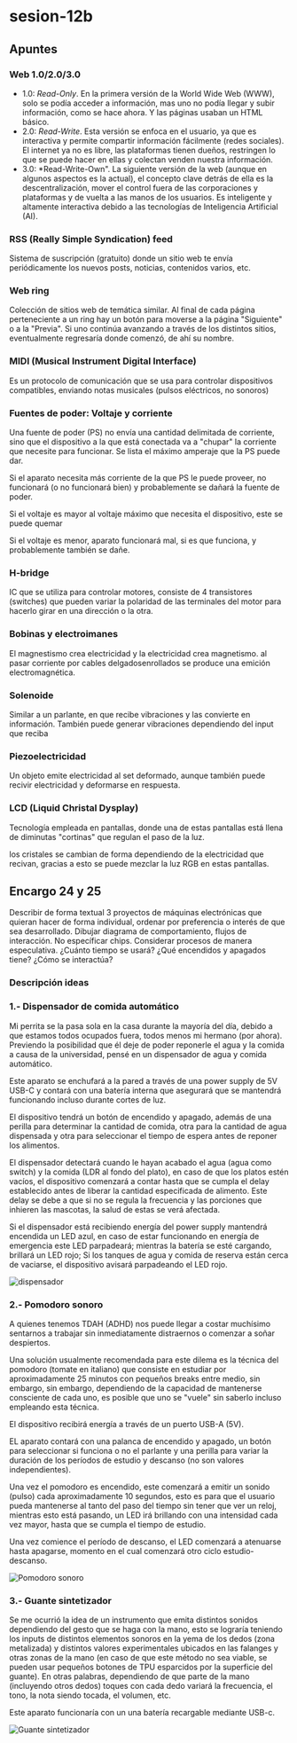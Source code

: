 # sesion-12b

## Apuntes

### Web 1.0/2.0/3.0

* 1.0: *Read-Only*. En la primera versión de la World Wide Web (WWW), solo se podía acceder a información, mas uno no podía llegar y subir información, como se hace ahora. Y las páginas usaban un HTML básico.
* 2.0: *Read-Write*. Esta versión se enfoca en el usuario, ya que es interactiva y permite compartir información fácilmente (redes sociales). El internet ya no es libre, las plataformas tienen dueños, restringen lo que se puede hacer en ellas y colectan venden nuestra información.
* 3.0: *Read-Write-Own". La siguiente versión de la web (aunque en algunos aspectos es la actual), el concepto clave detrás de ella es la descentralización, mover el control fuera de las corporaciones y plataformas y de vuelta a las manos de los usuarios. Es inteligente y altamente interactiva debido a las tecnologías de Inteligencia Artificial (AI).

### RSS (Really Simple Syndication) feed

Sistema de suscripción (gratuito) donde un sitio web te envía periódicamente los nuevos posts, noticias, contenidos varios, etc.

### Web ring

Colección de sitios web de temática similar. Al final de cada página perteneciente a un ring hay un botón para moverse a la página "Siguiente" o a la "Previa". Si uno continúa avanzando a través de los distintos sitios, eventualmente regresaría donde comenzó, de ahí su nombre.

### MIDI (Musical Instrument Digital Interface)

Es un protocolo de comunicación que se usa para controlar dispositivos compatibles, enviando notas musicales (pulsos eléctricos, no sonoros)

### Fuentes de poder: Voltaje y corriente

Una fuente de poder (PS) no envía una cantidad delimitada de corriente, sino que el dispositivo a la que está conectada va a "chupar" la corriente que necesite para funcionar. Se lista el máximo amperaje que la PS puede dar.

Si el aparato necesita más corriente de la que PS le puede proveer, no funcionará (o no funcionará bien) y probablemente se dañará la fuente de poder.

Si el voltaje es mayor al voltaje máximo que necesita el dispositivo, este se puede quemar

Si el voltaje es menor, aparato funcionará mal, si es que funciona, y probablemente también se dañe.

### H-bridge

IC que se utiliza para controlar motores, consiste de 4 transistores (switches) que pueden variar la polaridad de las terminales del motor para hacerlo girar en una dirección o la otra.

### Bobinas y electroimanes

El magnestismo crea electricidad y la electricidad crea magnetismo. al pasar corriente por cables delgadosenrollados se produce una emición electromagnética.

### Solenoide

Similar a un parlante, en que recibe vibraciones y las convierte en información. También puede generar vibraciones dependiendo del input que reciba

### Piezoelectricidad

Un objeto emite electricidad al set deformado, aunque también puede recivir electricidad y deformarse en respuesta.

### LCD (Liquid Christal Dysplay)

Tecnología empleada en pantallas, donde una de estas pantallas está llena de diminutas "cortinas" que regulan el paso de la luz.

los cristales se cambian de forma dependiendo de la electricidad que recivan, gracias a esto se puede mezclar la luz RGB en estas pantallas.

## Encargo 24 y 25

Describir de forma textual 3 proyectos de máquinas electrónicas que quieran hacer de forma individual, ordenar por preferencia o interés de que sea desarrollado. Dibujar diagrama de comportamiento, flujos de interacción. No específicar chips. Considerar procesos de manera especulativa. ¿Cuánto tiempo se usará? ¿Qué encendidos y apagados tiene? ¿Cómo se interactúa?

### Descripción ideas

### 1.- Dispensador de comida automático

Mi perrita se la pasa sola en la casa durante la mayoría del día, debido a que estamos todos ocupados fuera, todos menos mi hermano (por ahora).
Previendo la posibilidad que él deje de poder reponerle el agua y la comida a causa de la universidad, pensé en un dispensador de agua y comida automático.

Este aparato se enchufará a la pared a través de una power supply de 5V USB-C y contará con una batería interna que asegurará que se mantendrá funcionando incluso durante cortes de luz.

El dispositivo tendrá un botón de encendido y apagado, además de una perilla para determinar la cantidad de comida, otra para la cantidad de agua dispensada y otra para seleccionar el tiempo de espera antes de reponer los alimentos.

El dispensador detectará cuando le hayan acabado el agua (agua como switch) y la comida (LDR al fondo del plato), en caso de que los platos estén vacíos, el dispositivo comenzará a contar hasta que se cumpla el delay establecido antes de liberar la cantidad especificada de alimento. Este delay se debe a que si no se regula la frecuencia y las porciones que inhieren las mascotas, la salud de estas se verá afectada.

Si el dispensador está recibiendo energía del power supply mantendrá encendida un LED azul, en caso de estar funcionando en energía de emergencia este LED parpadeará; mientras la batería se esté cargando, brillará un LED rojo; Si los tanques de agua y comida de reserva están cerca de vaciarse, el dispositivo avisará parpadeando el LED rojo.

![dispensador](./archivos/1.jpg)

### 2.- Pomodoro sonoro

A quienes tenemos TDAH (ADHD) nos puede llegar a costar muchísimo sentarnos a trabajar sin inmediatamente distraernos o comenzar a soñar despiertos.

Una solución usualmente recomendada para este dilema es la técnica del pomodoro (tomate en italiano) que consiste en estudiar por aproximadamente 25 minutos con pequeños breaks entre medio, sin embargo, sin embargo, dependiendo de la capacidad de mantenerse consciente de cada uno, es posible que uno se "vuele" sin saberlo incluso empleando esta técnica.

El dispositivo recibirá energía a través de un puerto USB-A (5V).

EL aparato contará con una palanca de encendido y apagado, un botón para seleccionar si funciona o no el parlante y una perilla para variar la duración de los períodos de estudio y descanso (no son valores independientes).

Una vez el pomodoro es encendido, este comenzará a emitir un sonido (pulso) cada aproximadamente 10 segundos, esto es para que el usuario pueda mantenerse al tanto del paso del tiempo sin tener que ver un reloj, mientras esto está pasando, un LED irá brillando con una intensidad cada vez mayor, hasta que se cumpla el tiempo de estudio.

Una vez comience el período de descanso, el LED comenzará a atenuarse hasta apagarse, momento en el cual comenzará otro ciclo estudio-descanso.

![Pomodoro sonoro](./archivos/2.jpg)

### 3.- Guante sintetizador

Se me ocurrió la idea de un instrumento que emita distintos sonidos dependiendo del gesto que se haga con la mano, esto se lograría teniendo los inputs de distintos elementos sonoros en la yema de los dedos (zona metalizada) y distintos valores experimentales ubicados en las falanges y otras zonas de la mano (en caso de que este método no sea viable, se pueden usar pequeños botones de TPU esparcidos por la superficie del guante).
En otras palabras, dependiendo de que parte de la mano (incluyendo otros dedos) toques con cada dedo variará la frecuencia, el tono, la nota siendo tocada, el volumen, etc.

Este aparato funcionaría con un una batería recargable mediante USB-c.

![Guante sintetizador](./archivos/3.jpg)
